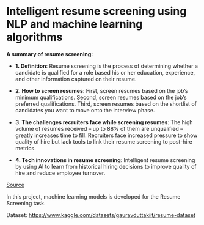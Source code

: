# Intelligent resume screening using NLP and machine learning algorithms

**A summary of resume screening:**

- **1. Definition**: Resume screening is the process of determining whether a candidate is qualified for a role based his or her education, experience, and other information captured on their resume.

- **2. How to screen resumes**: First, screen resumes based on the job’s minimum qualifications. Second, screen resumes based on the job’s preferred qualifications. Third, screen resumes based on the shortlist of candidates you want to move onto the interview phase.

- **3. The challenges recruiters face while screening resumes**: The high volume of resumes received – up to 88% of them are unqualified – greatly increases time to fill. Recruiters face increased pressure to show quality of hire but lack tools to link their resume screening to post-hire metrics.

- **4. Tech innovations in resume screening**: Intelligent resume screening by using AI to learn from historical hiring decisions to improve quality of hire and reduce employee turnover.

<a href="https://ideal.com/resume-screening/#:~:text=Resume%20screening%20is%20the%20process,candidate%20based%20on%20their%20resume" target="_blank" rel="noopener noreferrer">Source</a> 

In this project, machine learning models is developed for the Resume Screening task.

Dataset: https://www.kaggle.com/datasets/gauravduttakiit/resume-dataset
